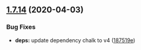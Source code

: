 ## [1.7.14](https://github.com/MichaelHettmer/generator-mht/compare/v1.7.13...v1.7.14) (2020-04-03)


### Bug Fixes

* **deps:** update dependency chalk to v4 ([187519e](https://github.com/MichaelHettmer/generator-mht/commit/187519ef8cbbe9bdb36d20980e9dcf5022695e54))

